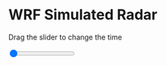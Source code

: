 <h1>WRF Simulated Radar</h1>
<p>Drag the slider to change the time</p>

<div class="slidecontainer">
<input oninput='setImage(this)' class="slider" type="range" min="0" max="3" value="0" step="1" />
<img id='img'/>
</div>

<script>
var img = document.getElementById('img');
var img_array = ['/assets/images/wrf/rf_wrfout_d01_2020-03-22_12:00:00.png',
'/assets/images/wrf/rf_wrfout_d01_2020-03-22_13:00:00.png',
'/assets/images/wrf/rf_wrfout_d01_2020-03-22_14:00:00.png',];
function setImage(obj)
{
        var value = obj.value;
        img.src = img_array[value];

}
</script>
